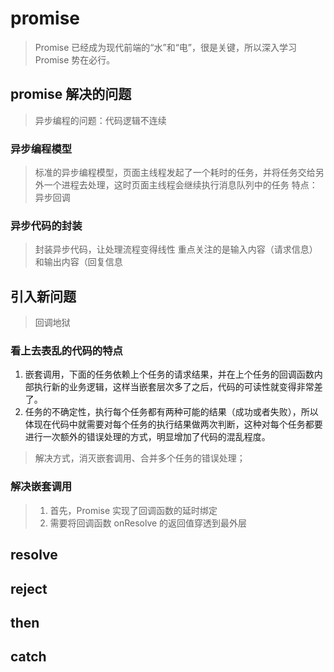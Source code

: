 # promise

> Promise 已经成为现代前端的“水”和“电”，很是关键，所以深入学习 Promise 势在必行。

## promise 解决的问题

> 异步编程的问题：代码逻辑不连续

### 异步编程模型

> 标准的异步编程模型，页面主线程发起了一个耗时的任务，并将任务交给另外一个进程去处理，这时页面主线程会继续执行消息队列中的任务
> 特点：异步回调

### 异步代码的封装

> 封装异步代码，让处理流程变得线性
> 重点关注的是输入内容（请求信息）和输出内容（回复信息

## 引入新问题

> 回调地狱

### 看上去表乱的代码的特点

1. 嵌套调用，下面的任务依赖上个任务的请求结果，并在上个任务的回调函数内部执行新的业务逻辑，这样当嵌套层次多了之后，代码的可读性就变得非常差了。
2. 任务的不确定性，执行每个任务都有两种可能的结果（成功或者失败），所以体现在代码中就需要对每个任务的执行结果做两次判断，这种对每个任务都要进行一次额外的错误处理的方式，明显增加了代码的混乱程度。

> 解决方式，消灭嵌套调用、合并多个任务的错误处理；

### 解决嵌套调用

> 1. 首先，Promise 实现了回调函数的延时绑定
> 2. 需要将回调函数 onResolve 的返回值穿透到最外层

## resolve

## reject

## then

## catch
